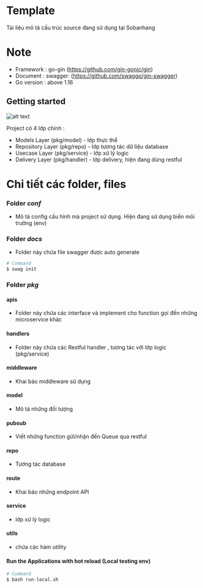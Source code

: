 # Template

Tài liệu mô tả cấu trúc source đang sử dụng tại Sobanhang

# Note
* Framework : go-gin (https://github.com/gin-gonic/gin)
* Document  : swagger: (https://github.com/swaggo/gin-swagger)
* Go version : above 1.16 

## Getting started
![alt text](https://raw.githubusercontent.com/bxcodec/go-clean-arch/master/clean-arch.png)

Project có 4 lớp chính  :
* Models Layer     (pkg/model)   - lớp thực thể
* Repository Layer (pkg/repo)    - lớp tương tác dữ liệu database
* Usecase Layer    (pkg/service) - lớp xử lý logic 
* Delivery Layer   (pkg/handler) - lớp delivery, hiện đang dùng restful

# Chi tiết các folder, files

### Folder **_conf_**
* Mô tả config cấu hình mà project sử dụng. Hiện đang sử dụng biến môi trường (env)

### Folder **_docs_**
* Folder này chứa file swagger được auto generate 
```bash
# Command
$ swag init
```

### Folder **_pkg_**
#### apis
* Folder này chứa các interface và implement cho function gọi đến những microservice khác
#### handlers
* Folder này chứa các Restful handler , tương tác với lớp logic (pkg/service)
#### middleware
* Khai báo middleware sử dụng 
#### model
* Mô tả những đối tượng 
#### pubsub
* Viết những function gửi/nhận đến Queue qua restful
#### repo
* Tương tác database
#### route
* Khai báo những endpoint API 
#### service
* lớp xử lý logic 
#### utils
* chứa các hàm utility  

#### Run the Applications with hot reload (Local testing env) 

```bash
# Command
$ bash run-local.sh

```

